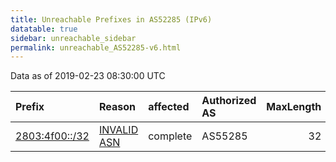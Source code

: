 ```yaml
---
title: Unreachable Prefixes in AS52285 (IPv6)
datatable: true
sidebar: unreachable_sidebar
permalink: unreachable_AS52285-v6.html
---
```


Data as of 2019-02-23 08:30:00 UTC


<div class="datatable-begin"></div>

| Prefix                                                 | Reason                                                                                                | affected   | Authorized AS   |   MaxLength | Anchor                                         |   unreachable /48s |
|:-------------------------------------------------------|:------------------------------------------------------------------------------------------------------|:-----------|:----------------|------------:|:-----------------------------------------------|-------------------:|
| [2803:4f00::/32](https://stat.ripe.net/2803:4f00::/32) | [INVALID ASN](https://rpki-validator.ripe.net/announcement-preview?asn=AS52285&prefix=2803:4f00::/32) | complete   | AS55285         |          32 | [LACNIC](unreachable_LACNIC_RPKI_Root-v6.html) |              65536 |

<div class="datatable-end"></div>